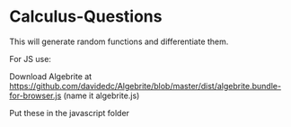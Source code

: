 # Calculus-Questions
This will generate random functions and differentiate them.

For JS use:

Download Algebrite at https://github.com/davidedc/Algebrite/blob/master/dist/algebrite.bundle-for-browser.js (name it algebrite.js)

Put these in the javascript folder
